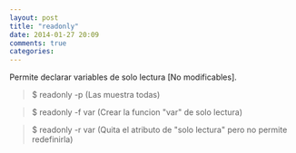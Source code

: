 ```yaml
---
layout: post
title: "readonly"
date: 2014-01-27 20:09
comments: true
categories: 
---
```

Permite declarar variables de solo lectura [No modificables].

>$ readonly -p (Las muestra todas)

>$ readonly -f var (Crear la funcion "var" de solo lectura)

>$ readonly -r var (Quita el atributo de "solo lectura" pero no permite redefinirla)

